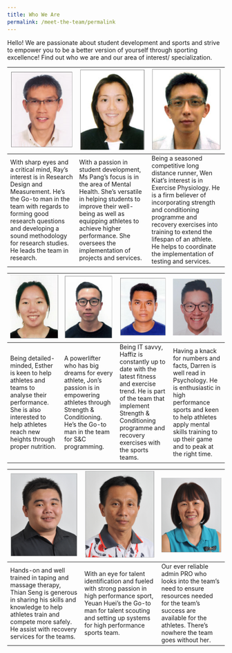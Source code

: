 ```yaml
---
title: Who We Are
permalink: /meet-the-team/permalink
---
```

Hello! We are passionate about student development and sports and strive to empower you to be a better version of yourself through sporting excellence! Find out who we are and our area of interest/ specialization.


| ![Alt text for image on Isomer site](/images/staff-team-images/Ray.png) | ![Alt text for image on Isomer site](/images/staff-team-images/Seng%20Hui.png) | ![Alt text for image on Isomer site](/images/staff-team-images/Wen%20Kiat.png) |
| -------- | -------- | -------- |
| With sharp eyes and a critical mind, Ray’s interest is in Research Design and Measurement. He’s the Go-to man in the team with regards to forming good research questions and developing a sound methodology for research studies.  He leads the team in research.     | With a passion in student development, Ms Pang’s focus is in the area of Mental Health. She’s versatile in helping students to improve their well-being as well as equipping athletes to achieve higher performance.  She oversees the implementation of projects and services.     | Being a seasoned competitive long distance runner, Wen Kiat’s interest is in Exercise Physiology. He is a firm believer of incorporating strength and conditioning programme and recovery exercises into training to extend the lifespan of an athlete. He helps to coordinate the implementation of testing and services.      |



| ![Alt text for image on Isomer site](/images/staff-team-images/Esther.png) | ![Alt text for image on Isomer site](/images/staff-team-images/Jon.png) | ![Alt text for image on Isomer site](/images/staff-team-images/Haffiz.png) | ![Alt text for image on Isomer site](/images/staff-team-images/Darren.png)
| -------- | -------- | -------- |  -------- |
| Being detailed-minded, Esther is keen to help athletes and teams to analyse their performance.  She is also interested to help athletes reach new heights through proper nutrition.      | A powerlifter who has big dreams for every athlete, Jon’s passion is in empowering athletes through Strength & Conditioning.  He’s the Go-to man in the team for S&C programming.      | Being IT savvy, Haffiz is constantly up to date with the latest fitness and exercise trend. He is part of the team that implement Strength & Conditioning programme and recovery exercises with the sports teams.      | Having a knack for numbers and facts, Darren is well read in Psychology.  He is enthusiastic in high performance sports and keen to help athletes apply mental skills training to up their game and to peak at the right time.      |


| ![Alt text for image on Isomer site](/images/staff-team-images/Thian%20Seng.png)| ![Alt text for image on Isomer site](/images/staff-team-images/Yeuan%20Huei.png) | ![Alt text for image on Isomer site](/images/staff-team-images/Sheena.png)|
| -------- | -------- | -------- |
| Hands-on and well trained in taping and massage therapy, Thian Seng is generous in sharing his skills and knowledge to help athletes train and compete more safely.  He assist with recovery services for the teams.       | With an eye for talent identification and fueled with strong passion in high performance sport, Yeuan Huei’s the Go-to man for talent scouting and setting up systems for high performance sports team.      | Our ever reliable admin PRO who looks into the team’s need to ensure resources needed for the team’s success are available for the athletes. There’s nowhere the team goes without her.      |








